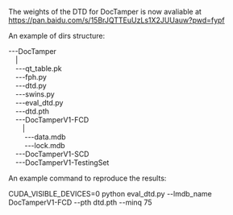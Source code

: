 The weights of the DTD for DocTamper is now avaliable at https://pan.baidu.com/s/15BrJQTTEuUzLs1X2JUUauw?pwd=fypf <Br/>

An example of dirs structure: <Br/>

---DocTamper <Br/>
&emsp;| <Br/>
&emsp;---qt_table.pk <Br/>
&emsp;---fph.py <Br/>
&emsp;---dtd.py <Br/>
&emsp;---swins.py <Br/>
&emsp;---eval_dtd.py <Br/>
&emsp;---dtd.pth <Br/>
&emsp;---DocTamperV1-FCD <Br/>
&emsp;&emsp;| <Br/>
&emsp;&emsp; ---data.mdb <Br/>
&emsp;&emsp; ---lock.mdb <Br/>
&emsp;---DocTamperV1-SCD <Br/>
&emsp;---DocTamperV1-TestingSet <Br/>
      
An example command to reproduce the results: <Br/>

CUDA_VISIBLE_DEVICES=0 python eval_dtd.py --lmdb_name DocTamperV1-FCD --pth dtd.pth --minq 75 <Br/>
